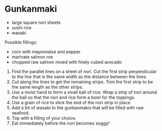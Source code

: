 # Gunkanmaki

- large square nori sheets
- sushi rice
- wasabi

Possible fillings:
- corn with mayonnaise and pepper
- marinate salmon roe
- chopped raw salmon mixed with finely cubed avocado

1. Find the parallel lines on a sheet of nori. Cut the first strip perpendicular to the line that is the same width as the distance between the lines.
2. Cut along the lines to get the remaining strips. Trim the first strip to be the same length as the other strips.
3. Use a moist hand to form a small ball of rice. Wrap a strip of nori around the ball so that the nori and rice form a bowl for the toppings.
4. Use a grain of rice to stick the end of the nori strip in place.
5. Add a bit of wasabi to the gunkanmakis that will be filled with raw seafood.
6. Top with a filling of your choice.
7. Eat immediately before the nori becomes soggy!